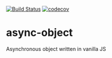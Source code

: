 [![Build Status](https://travis-ci.org/petlack/async-object.svg?branch=development)](https://travis-ci.org/petlack/async-object/)
[![codecov](https://codecov.io/gh/petlack/async-object/branch/development/graph/badge.svg)](https://codecov.io/gh/petlack/async-object/branch/development)

# async-object
Asynchronous object written in vanilla JS
